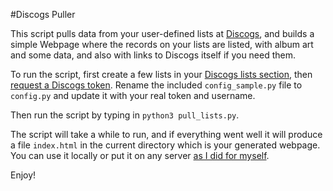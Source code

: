 #Discogs Puller

This script pulls data from your user-defined lists at [Discogs](https://www.discogs.com/), and builds a simple Webpage where the records on your lists are listed, with album art and some data, and also with links to Discogs itself if you need them.

To run the script, first create a few lists in your [Discogs lists section](https://www.discogs.com/user/podstawek/lists), then [request a Discogs token](https://www.discogs.com/developers#page:authentication). Rename the included `config_sample.py` file to `config.py` and update it with your real token and username.

Then run the script by typing in `python3 pull_lists.py`.

The script will take a while to run, and if everything went well it will produce a file `index.html` in the current directory which is your generated webpage. You can use it locally or put it on any server [as I did for myself](http://podstawczynski.com/favoritemusic/).

Enjoy!
